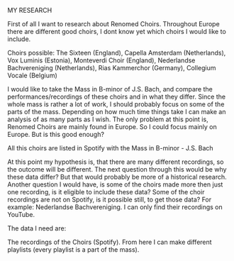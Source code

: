 MY RESEARCH

First of all I want to research about Renomed Choirs. Throughout Europe there are different good choirs, I dont know yet which choirs I would like to include.

Choirs possible: The Sixteen (England), Capella Amsterdam (Netherlands), Vox Luminis (Estonia), Monteverdi Choir (England), Nederlandse Bachvereniging (Netherlands), Rias Kammerchor (Germany), Collegium Vocale (Belgium)

I would like to take the Mass in B-minor of J.S. Bach, and compare the performances/recordings of these choirs and in what they differ. Since the whole mass is rather a lot of work, I should probably focus on some of the parts of the mass. Depending on how much time things take I can make an analysis of as many parts as I wish. The only problem at this point is, Renomed Choirs are mainly found in Europe. So I could focus mainly on Europe. But is this good enough?

All this choirs are listed in Spotify with the Mass in B-minor - J.S. Bach

At this point my hypothesis is, that there are many different recordings, so the outcome will be different. The next question through this would be why these data differ? But that would probably be more of a historical research. Another question I would have, is some of the choirs made more then just one recording, is it eligible to include these data? Some of the choir recordings are not on Spotify, is it possible still, to get those data? For example: Nederlandse Bachvereniging. I can only find their recordings on YouTube.

The data I need are:

The recordings of the Choirs (Spotify). From here I can make different playlists (every playlist is a part of the mass).
